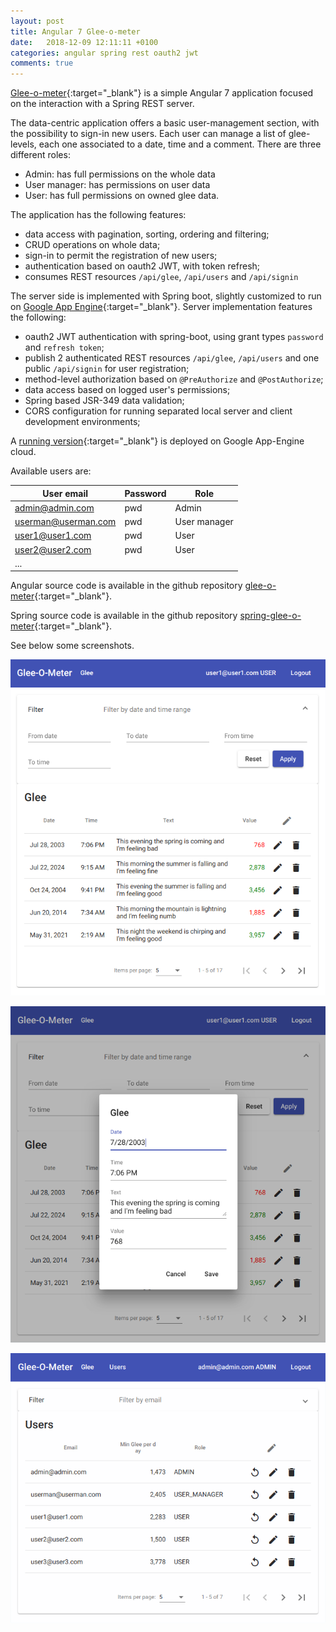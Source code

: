 ```yaml
---
layout: post
title: Angular 7 Glee-o-meter
date:   2018-12-09 12:11:11 +0100
categories: angular spring rest oauth2 jwt
comments: true
---
```


[Glee-o-meter](https://glee-o-meter.appspot.com){:target="_blank"} is a simple Angular 7 application focused on the interaction with a Spring REST server.

The data-centric application offers a basic user-management section, with the possibility to sign-in new users.
Each user can manage a list of glee-levels, each one associated to a date, time and a comment.
There are three different roles:
* Admin: has full permissions on the whole data
* User manager: has permissions on user data
* User: has full permissions on owned glee data.

The application has the following features:
* data access with pagination, sorting, ordering and filtering;
* CRUD operations on whole data;
* sign-in to permit the registration of new users;
* authentication based on oauth2 JWT, with token refresh;
* consumes REST resources `/api/glee`, `/api/users` and `/api/signin`

The server side is implemented with Spring boot, slightly customized to run on [Google App Engine](https://cloud.google.com/appengine/){:target="_blank"}.
Server implementation features the following:
* oauth2 JWT authentication with spring-boot, using grant types `password` and `refresh token`;
* publish 2 authenticated REST resources `/api/glee`, `/api/users` and one public `/api/signin` for user registration;
* method-level authorization based on `@PreAuthorize` and `@PostAuthorize`;
* data access based on logged user's permissions;
* Spring based JSR-349 data validation;
* CORS configuration for running separated local server and client development environments;


A [running version](https://glee-o-meter.appspot.com){:target="_blank"} is deployed on Google App-Engine cloud.

Available users are:

|User email|Password|Role|
|----------|--------|----|
|admin@admin.com|pwd|Admin|
|userman@userman.com|pwd|User manager|
|user1@user1.com|pwd|User|
|user2@user2.com|pwd|User|
|...|

Angular source code is available in the github repository [glee-o-meter](https://github.com/sermore/glee-o-meter){:target="_blank"}.

Spring source code is available in the github repository [spring-glee-o-meter](https://github.com/sermore/spring-glee-o-meter){:target="_blank"}.

See below some screenshots.

![Glee management](/assets/glee-o-meter-1.png 'Glee management')

![Glee detail](/assets/glee-o-meter-2.png 'Glee detail')

![User management](/assets/glee-o-meter-3.png 'User management')

